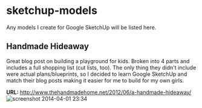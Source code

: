 sketchup-models
===============

Any models I create for Google SketchUp will be listed here.

## Handmade Hideaway

Great blog post on building a playground for kids. Broken into 4 parts and includes a full shopping list (cut lists, too). The only thing they didn't include were actual plans/blueprints, so I decided to learn Google SketchUp and match their blog posts making it easier for me to build for my own girls.

**URL:** http://www.thehandmadehome.net/2012/06/a-handmade-hideaway/
![screenshot 2014-04-01 23:34](http://monosnap.com/image/PqocdzCb6orOzvspPTPBBlwDuYeXQn.png)
